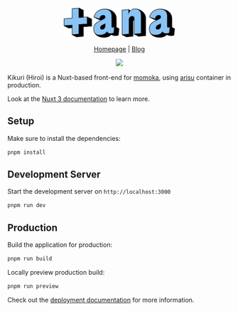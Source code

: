 <p align="center">
<img src="public/logo.svg" width="250px"/>
</p>

<p align="center">
<a href="https://tana.moe/">Homepage</a> | <a href="https://blog.tana.moe/">Blog</a>
</p>

<p align="center">
<img src="https://api.netlify.com/api/v1/badges/6d3d0f60-dbdb-4ce2-ab2e-08c038dc54c0/deploy-status"/>
</p>

Kikuri (Hiroi) is a Nuxt-based front-end for [momoka](https://github.com/tanamoe/momoka), using [arisu](https://github.com/tanamoe/arisu) container in production.

Look at the [Nuxt 3 documentation](https://nuxt.com/docs/getting-started/introduction) to learn more.

## Setup

Make sure to install the dependencies:

```bash
pnpm install
```

## Development Server

Start the development server on `http://localhost:3000`

```bash
pnpm run dev
```

## Production

Build the application for production:

```bash
pnpm run build
```

Locally preview production build:

```bash
pnpm run preview
```

Check out the [deployment documentation](https://nuxt.com/docs/getting-started/deployment) for more information.
